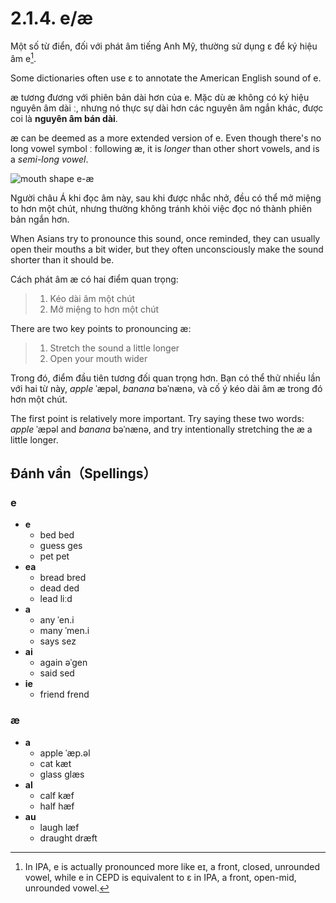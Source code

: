 # 2.1.4. <span class="pho">e</span>/<span class="pho">æ</span>

Một số từ điển, đối với phát âm tiếng Anh Mỹ, thường sử dụng <span class="pho">ɛ</span> để ký hiệu âm <span class="pho">e</span>[^1].

Some dictionaries often use <span class="pho">ɛ</span> to annotate the American English sound of <span class="pho">e</span>.

<span class="pho">æ</span> tương đương với phiên bản dài hơn của <span class="pho">e</span>. Mặc dù <span class="pho">æ</span> không có ký hiệu nguyên âm dài <span class="pho">ː</span>, nhưng nó thực sự dài hơn các nguyên âm ngắn khác, được coi là **nguyên âm bán dài**.

<span class="pho">æ</span> can be deemed as a more extended version of <span class="pho">e</span>. Even though there's no long vowel symbol <span class="pho">ː</span> following <span class="pho">æ</span>, it is _longer_ than other short vowels, and is a _semi-long vowel_.

![mouth shape e-æ](/images/vowels-mouth-e-æ.svg)

Người châu Á khi đọc âm này, sau khi được nhắc nhở, đều có thể mở miệng to hơn một chút, nhưng thường không tránh khỏi việc đọc nó thành phiên bản ngắn hơn.

When Asians try to pronounce this sound, once reminded, they can usually open their mouths a bit wider, but they often unconsciously make the sound shorter than it should be.

Cách phát âm <span class="pho">æ</span> có hai điểm quan trọng:

> 1. Kéo dài âm một chút
> 2. Mở miệng to hơn một chút

There are two key points to pronouncing <span class="pho">æ</span>:

> 1. Stretch the sound a little longer
> 2. Open your mouth wider

Trong đó, điểm đầu tiên tương đối quan trọng hơn. Bạn có thể thử nhiều lần với hai từ này, _apple_ <span class="pho alt">ˈæpəl</span><span class="speak-word-inline" data-audio-us-male="/audios/us/apple-us-male.mp3" data-audio-us-female="/audios/us/apple-us-female.mp3"></span>, _banana_ <span class="pho alt">bəˈnænə</span><span class="speak-word-inline" data-audio-us-male="/audios/us/banana-us-male.mp3" data-audio-us-female="/audios/us/banana-us-female.mp3"></span>, và cố ý kéo dài âm <span class="pho">æ</span> trong đó hơn một chút.

The first point is relatively more important. Try saying these two words: _apple_ <span class="pho alt">ˈæpəl</span> and _banana_ <span class="pho alt">bəˈnænə</span>, and try intentionally stretching the <span class="pho">æ</span> a little longer.

[^1]: In IPA, <span class="pho">e</span><span class="speak-word-inline" data-audio-us-male="/audios/us/Close-mid_front_unrounded_vowel.ogg.mp3"></span> is actually pronounced more like <span class="pho">eɪ</span>, a front, closed, unrounded vowel, while <span class="pho">e</span> in CEPD is equivalent to <span class="pho">ɛ</span><span class="speak-word-inline" data-audio-us-male="/audios/us/Open-mid_front_unrounded_vowel.ogg.mp3"></span> in IPA, a front, open-mid, unrounded vowel.

## Đánh vần（Spellings）

### <span class="pho">e</span>

- **e**
  - bed <span class="pho alt">bed</span> <span class="speak-word-inline" data-audio-us-male="/audios/us/bed-us-male.mp3" data-audio-us-female="/audios/us/bed-us-female.mp3"></span>
  - guess <span class="pho alt">ɡes</span> <span class="speak-word-inline" data-audio-us-male="/audios/us/guess-us-male.mp3" data-audio-us-female="/audios/us/guess-us-female.mp3"></span>
  - pet <span class="pho alt">pet</span> <span class="speak-word-inline" data-audio-us-male="/audios/us/pet-us-male.mp3" data-audio-us-female="/audios/us/pet-us-female.mp3"></span>
- **ea**
  - bread <span class="pho alt">bred</span> <span class="speak-word-inline" data-audio-us-male="/audios/us/bread-us-male.mp3" data-audio-us-female="/audios/us/bread-us-female.mp3"></span>
  - dead <span class="pho alt">ded</span> <span class="speak-word-inline" data-audio-us-male="/audios/us/dead-us-male.mp3" data-audio-us-female="/audios/us/dead-us-female.mp3"></span>
  - lead <span class="pho alt">liːd</span> <span class="speak-word-inline" data-audio-us-male="/audios/us/lead-us-male.mp3" data-audio-us-female="/audios/us/lead-us-female.mp3"></span>
- **a**
  - any <span class="pho alt">ˈen.i</span> <span class="speak-word-inline" data-audio-us-male="/audios/us/any-us-male.mp3" data-audio-us-female="/audios/us/any-us-female.mp3"></span>
  - many <span class="pho alt">ˈmen.i</span> <span class="speak-word-inline" data-audio-us-male="/audios/us/many-us-male.mp3" data-audio-us-female="/audios/us/many-us-female.mp3"></span>
  - says <span class="pho alt">sez</span> <span class="speak-word-inline" data-audio-us-male="/audios/us/says-us-male.mp3" data-audio-us-female="/audios/us/says-us-female.mp3"></span>
- **ai**
  - again <span class="pho alt">əˈɡen</span> <span class="speak-word-inline" data-audio-us-male="/audios/us/again-us-male.mp3" data-audio-us-female="/audios/us/again-us-female.mp3"></span>
  - said <span class="pho alt">sed</span> <span class="speak-word-inline" data-audio-us-male="/audios/us/said-us-male.mp3" data-audio-us-female="/audios/us/said-us-female.mp3"></span>
- **ie**
  - friend <span class="pho alt">frend</span> <span class="speak-word-inline" data-audio-us-male="/audios/us/friend-us-male.mp3" data-audio-us-female="/audios/us/friend-us-female.mp3"></span>

### <span class="pho">æ</span>

- **a**
  - apple <span class="pho alt">ˈæp.əl</span> <span class="speak-word-inline" data-audio-us-male="/audios/us/apple-us-male.mp3" data-audio-us-female="/audios/us/apple-us-female.mp3"></span>
  - cat <span class="pho alt">kæt</span> <span class="speak-word-inline" data-audio-us-male="/audios/us/cat-us-male.mp3" data-audio-us-female="/audios/us/cat-us-female.mp3"></span>
  - glass <span class="pho alt">ɡlæs</span> <span class="speak-word-inline" data-audio-us-male="/audios/us/glass-us-male.mp3" data-audio-us-female="/audios/us/glass-us-female.mp3"></span>
- **al**
  - calf <span class="pho alt">kæf</span> <span class="speak-word-inline" data-audio-us-male="/audios/us/calf-us-male.mp3" data-audio-us-female="/audios/us/calf-us-female.mp3"></span>
  - half <span class="pho alt">hæf</span> <span class="speak-word-inline" data-audio-us-male="/audios/us/half-us-male.mp3" data-audio-us-female="/audios/us/half-us-female.mp3"></span>
- **au**
  - laugh <span class="pho alt">læf</span> <span class="speak-word-inline" data-audio-us-male="/audios/us/laugh-us-male.mp3" data-audio-us-female="/audios/us/laugh-us-female.mp3"></span>
  - draught <span class="pho alt">dræft</span> <span class="speak-word-inline" data-audio-us-male="/audios/us/draught-us-male.mp3" data-audio-us-female="/audios/us/draught-us-female.mp3"></span>
